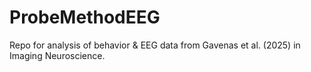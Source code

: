 # ProbeMethodEEG
Repo for analysis of behavior &amp; EEG data from Gavenas et al. (2025) in Imaging Neuroscience. 
